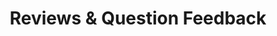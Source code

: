 ---
title: Reviews & Question Feedback
redirect_to: "/releases/v3.4.0/authors/assessment_showing_feedback"
---